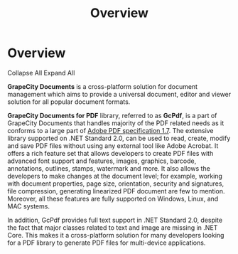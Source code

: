 ﻿---
id: Overview
title: Overview
---
Overview
========

Collapse All Expand All

**GrapeCity Documents** is a cross-platform solution for document management
which aims to provide a universal document, editor and viewer solution for all
popular document formats.

**GrapeCity Documents for PDF** library, referred to as **GcPdf**, is a part of
GrapeCity Documents that handles majority of the PDF related needs as it
conforms to a large part of [Adobe PDF specification
1.7](https://www.adobe.com/content/dam/acom/en/devnet/pdf/pdfs/PDF32000_2008.pdf).
The extensive library supported on .NET Standard 2.0, can be used to read,
create, modify and save PDF files without using any external tool like Adobe
Acrobat. It offers a rich feature set that allows developers to create PDF files
with advanced font support and features, images, graphics, barcode, annotations,
outlines, stamps, watermark and more. It also allows the developers to make
changes at the document level; for example, working with document properties,
page size, orientation, security and signatures, file compression, generating
linearized PDF document are few to mention. Moreover, all these features are
fully supported on Windows, Linux, and MAC systems.

In addition, GcPdf provides full text support in .NET Standard 2.0, despite the
fact that major classes related to text and image are missing in .NET Core. This
makes it a cross-platform solution for many developers looking for a PDF library
to generate PDF files for multi-device applications.
